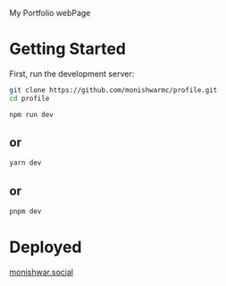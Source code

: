 My Portfolio webPage

# Getting Started

First, run the development server:

```bash
git clone https://github.com/monishwarmc/profile.git
cd profile
```


```bash
npm run dev
```
## or
```bash
yarn dev
```
## or
```bash
pnpm dev
```

# Deployed

  [monishwar.social](https://monishwar.social/)

